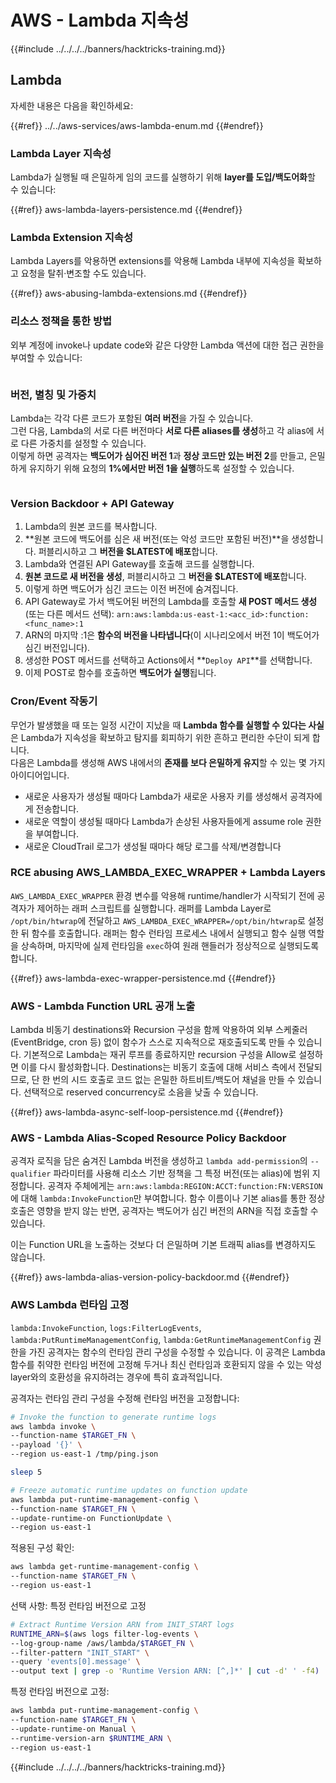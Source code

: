 # AWS - Lambda 지속성

{{#include ../../../../banners/hacktricks-training.md}}

## Lambda

자세한 내용은 다음을 확인하세요:

{{#ref}}
../../aws-services/aws-lambda-enum.md
{{#endref}}

### Lambda Layer 지속성

Lambda가 실행될 때 은밀하게 임의 코드를 실행하기 위해 **layer를 도입/백도어화**할 수 있습니다:

{{#ref}}
aws-lambda-layers-persistence.md
{{#endref}}

### Lambda Extension 지속성

Lambda Layers를 악용하면 extensions를 악용해 Lambda 내부에 지속성을 확보하고 요청을 탈취·변조할 수도 있습니다.

{{#ref}}
aws-abusing-lambda-extensions.md
{{#endref}}

### 리소스 정책을 통한 방법

외부 계정에 invoke나 update code와 같은 다양한 Lambda 액션에 대한 접근 권한을 부여할 수 있습니다:

<figure><img src="../../../../images/image (255).png" alt=""><figcaption></figcaption></figure>

### 버전, 별칭 및 가중치

Lambda는 각각 다른 코드가 포함된 **여러 버전**을 가질 수 있습니다.  
그런 다음, Lambda의 서로 다른 버전마다 **서로 다른 aliases를 생성**하고 각 alias에 서로 다른 가중치를 설정할 수 있습니다.  
이렇게 하면 공격자는 **백도어가 심어진 버전 1**과 **정상 코드만 있는 버전 2**를 만들고, 은밀하게 유지하기 위해 요청의 **1%에서만 버전 1을 실행**하도록 설정할 수 있습니다.

<figure><img src="../../../../images/image (120).png" alt=""><figcaption></figcaption></figure>

### Version Backdoor + API Gateway

1. Lambda의 원본 코드를 복사합니다.
2. **원본 코드에 백도어를 심은 새 버전(또는 악성 코드만 포함된 버전)**을 생성합니다. 퍼블리시하고 그 **버전을 $LATEST에 배포**합니다.
1. Lambda와 연결된 API Gateway를 호출해 코드를 실행합니다.
3. **원본 코드로 새 버전을 생성**, 퍼블리시하고 그 **버전을 $LATEST에 배포**합니다.
1. 이렇게 하면 백도어가 심긴 코드는 이전 버전에 숨겨집니다.
4. API Gateway로 가서 백도어된 버전의 Lambda를 호출할 **새 POST 메서드 생성**(또는 다른 메서드 선택): `arn:aws:lambda:us-east-1:<acc_id>:function:<func_name>:1`
1. ARN의 마지막 :1은 **함수의 버전을 나타냅니다**(이 시나리오에서 버전 1이 백도어가 심긴 버전입니다).
5. 생성한 POST 메서드를 선택하고 Actions에서 **`Deploy API`**를 선택합니다.
6. 이제 POST로 함수를 호출하면 **백도어가 실행**됩니다.

### Cron/Event 작동기

무언가 발생했을 때 또는 일정 시간이 지났을 때 **Lambda 함수를 실행할 수 있다는 사실**은 Lambda가 지속성을 확보하고 탐지를 회피하기 위한 흔하고 편리한 수단이 되게 합니다.  
다음은 Lambda를 생성해 AWS 내에서의 **존재를 보다 은밀하게 유지**할 수 있는 몇 가지 아이디어입니다.

- 새로운 사용자가 생성될 때마다 Lambda가 새로운 사용자 키를 생성해서 공격자에게 전송합니다.
- 새로운 역할이 생성될 때마다 Lambda가 손상된 사용자들에게 assume role 권한을 부여합니다.
- 새로운 CloudTrail 로그가 생성될 때마다 해당 로그를 삭제/변경합니다

### RCE abusing AWS_LAMBDA_EXEC_WRAPPER + Lambda Layers

`AWS_LAMBDA_EXEC_WRAPPER` 환경 변수를 악용해 runtime/handler가 시작되기 전에 공격자가 제어하는 래퍼 스크립트를 실행합니다. 래퍼를 Lambda Layer로 `/opt/bin/htwrap`에 전달하고 `AWS_LAMBDA_EXEC_WRAPPER=/opt/bin/htwrap`로 설정한 뒤 함수를 호출합니다. 래퍼는 함수 런타임 프로세스 내에서 실행되고 함수 실행 역할을 상속하며, 마지막에 실제 런타임을 `exec`하여 원래 핸들러가 정상적으로 실행되도록 합니다.

{{#ref}}
aws-lambda-exec-wrapper-persistence.md
{{#endref}}

### AWS - Lambda Function URL 공개 노출

Lambda 비동기 destinations와 Recursion 구성을 함께 악용하여 외부 스케줄러(EventBridge, cron 등) 없이 함수가 스스로 지속적으로 재호출되도록 만들 수 있습니다. 기본적으로 Lambda는 재귀 루프를 종료하지만 recursion 구성을 Allow로 설정하면 이를 다시 활성화합니다. Destinations는 비동기 호출에 대해 서비스 측에서 전달되므로, 단 한 번의 시드 호출로 코드 없는 은밀한 하트비트/백도어 채널을 만들 수 있습니다. 선택적으로 reserved concurrency로 소음을 낮출 수 있습니다.

{{#ref}}
aws-lambda-async-self-loop-persistence.md
{{#endref}}

### AWS - Lambda Alias-Scoped Resource Policy Backdoor

공격자 로직을 담은 숨겨진 Lambda 버전을 생성하고 `lambda add-permission`의 `--qualifier` 파라미터를 사용해 리소스 기반 정책을 그 특정 버전(또는 alias)에 범위 지정합니다. 공격자 주체에게는 `arn:aws:lambda:REGION:ACCT:function:FN:VERSION`에 대해 `lambda:InvokeFunction`만 부여합니다. 함수 이름이나 기본 alias를 통한 정상 호출은 영향을 받지 않는 반면, 공격자는 백도어가 심긴 버전의 ARN을 직접 호출할 수 있습니다.

이는 Function URL을 노출하는 것보다 더 은밀하며 기본 트래픽 alias를 변경하지도 않습니다.

{{#ref}}
aws-lambda-alias-version-policy-backdoor.md
{{#endref}}

### AWS Lambda 런타임 고정

`lambda:InvokeFunction`, `logs:FilterLogEvents`, `lambda:PutRuntimeManagementConfig`, `lambda:GetRuntimeManagementConfig` 권한을 가진 공격자는 함수의 런타임 관리 구성을 수정할 수 있습니다. 이 공격은 Lambda 함수를 취약한 런타임 버전에 고정해 두거나 최신 런타임과 호환되지 않을 수 있는 악성 layer와의 호환성을 유지하려는 경우에 특히 효과적입니다.

공격자는 런타임 관리 구성을 수정해 런타임 버전을 고정합니다:
```bash
# Invoke the function to generate runtime logs
aws lambda invoke \
--function-name $TARGET_FN \
--payload '{}' \
--region us-east-1 /tmp/ping.json

sleep 5

# Freeze automatic runtime updates on function update
aws lambda put-runtime-management-config \
--function-name $TARGET_FN \
--update-runtime-on FunctionUpdate \
--region us-east-1
```
적용된 구성 확인:
```bash
aws lambda get-runtime-management-config \
--function-name $TARGET_FN \
--region us-east-1
```
선택 사항: 특정 런타임 버전으로 고정
```bash
# Extract Runtime Version ARN from INIT_START logs
RUNTIME_ARN=$(aws logs filter-log-events \
--log-group-name /aws/lambda/$TARGET_FN \
--filter-pattern "INIT_START" \
--query 'events[0].message' \
--output text | grep -o 'Runtime Version ARN: [^,]*' | cut -d' ' -f4)
```
특정 런타임 버전으로 고정:
```bash
aws lambda put-runtime-management-config \
--function-name $TARGET_FN \
--update-runtime-on Manual \
--runtime-version-arn $RUNTIME_ARN \
--region us-east-1
```
{{#include ../../../../banners/hacktricks-training.md}}
